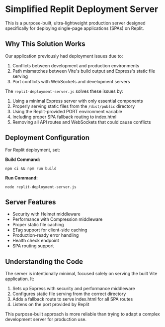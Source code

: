 # Simplified Replit Deployment Server

This is a purpose-built, ultra-lightweight production server designed specifically for deploying single-page applications (SPAs) on Replit.

## Why This Solution Works

Our application previously had deployment issues due to:

1. Conflicts between development and production environments
2. Path mismatches between Vite's build output and Express's static file serving
3. Port conflicts with WebSockets and development servers

The `replit-deployment-server.js` solves these issues by:

1. Using a minimal Express server with only essential components
2. Properly serving static files from the `/dist/public` directory
3. Using the Replit-provided PORT environment variable
4. Including proper SPA fallback routing to index.html
5. Removing all API routes and WebSockets that could cause conflicts

## Deployment Configuration

For Replit deployment, set:

**Build Command:**
```
npm ci && npm run build
```

**Run Command:**
```
node replit-deployment-server.js
```

## Server Features

- Security with Helmet middleware
- Performance with Compression middleware
- Proper static file caching
- ETag support for client-side caching
- Production-ready error handling
- Health check endpoint
- SPA routing support

## Understanding the Code

The server is intentionally minimal, focused solely on serving the built Vite application. It:

1. Sets up Express with security and performance middleware
2. Configures static file serving from the correct directory
3. Adds a fallback route to serve index.html for all SPA routes
4. Listens on the port provided by Replit

This purpose-built approach is more reliable than trying to adapt a complex development server for production use.